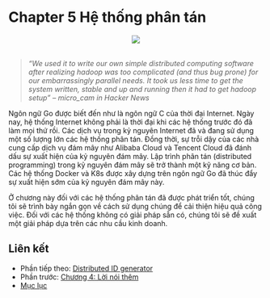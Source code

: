 # Chapter 5 Hệ thống phân tán

<div align="center">
	<img src="../images/ch6.png">
	<br/>
	<span align="center">
		<i></i>
	</span>
</div>
<br/>

>*“We used it to write our own simple distributed computing software after realizing hadoop was too complicated (and thus bug prone) for our embarrassingly parallel needs. It took us less time to get the system written, stable and up and running then it had to get hadoop setup” – micro_cam in Hacker News*

Ngôn ngữ Go được biết đến như là ngôn ngữ C của thời đại Internet. Ngày nay, hệ thống Internet không phải là thời đại khi các hệ thống trước đó đã làm mọi thứ rồi. Các dịch vụ trong kỷ nguyên Internet đã và đang sử dụng một số lượng lớn các hệ thống phân tán. Đồng thời, sự trỗi dậy của các nhà cung cấp dịch vụ đám mây như Alibaba Cloud và Tencent Cloud đã đánh dấu sự xuất hiện của kỷ nguyên đám mây. Lập trình phân tán (distributed programming) trong kỷ nguyên đám mây sẽ trở thành một kỹ năng cơ bản. Các hệ thống Docker và K8s được xây dựng trên ngôn ngữ Go đã thúc đẩy sự xuất hiện sớm của kỷ nguyên đám mây này.

Ở chương này đối với các hệ thống phân tán đã được phát triển tốt, chúng tôi sẽ trình bày ngắn gọn về cách sử dụng chúng để cải thiện hiệu quả công việc. Đối với các hệ thống không có giải pháp sẵn có, chúng tôi sẽ đề xuất một giải pháp dựa trên các nhu cầu kinh doanh.

## Liên kết
* Phần tiếp theo: [Distributed ID generator](./ch5-01-dist-id.md)
* Phần trước: [Chương 4: Lời nói thêm](../ch4-web/ch4-08-ext.md)
* [Mục lục](../SUMMARY.md)